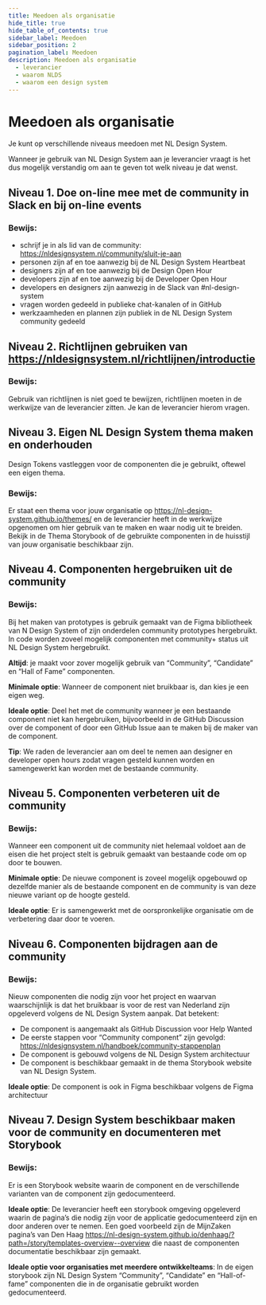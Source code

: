 ```yaml
---
title: Meedoen als organisatie
hide_title: true
hide_table_of_contents: true
sidebar_label: Meedoen
sidebar_position: 2
pagination_label: Meedoen
description: Meedoen als organisatie
  - leverancier
  - waarom NLDS
  - waarom een design system
---
```


# Meedoen als organisatie

Je kunt op verschillende niveaus meedoen met NL Design System.

Wanneer je gebruik van NL Design System aan je leverancier vraagt is het dus mogelijk verstandig om aan te geven tot welk niveau je dat wenst.

## Niveau 1. Doe on-line mee met de community in Slack en bij on-line events

### Bewijs:

- schrijf je in als lid van de community: https://nldesignsystem.nl/community/sluit-je-aan
- personen zijn af en toe aanwezig bij de NL Design System Heartbeat
- designers zijn af en toe aanwezig bij de Design Open Hour
- developers zijn af en toe aanwezig bij de Developer Open Hour
- developers en designers zijn aanwezig in de Slack van #nl-design-system
- vragen worden gedeeld in publieke chat-kanalen of in GitHub
- werkzaamheden en plannen zijn publiek in de NL Design System community gedeeld

## Niveau 2. Richtlijnen gebruiken van https://nldesignsystem.nl/richtlijnen/introductie

### Bewijs:

Gebruik van richtlijnen is niet goed te bewijzen, richtlijnen moeten in de werkwijze van de leverancier zitten. Je kan de leverancier hierom vragen.

## Niveau 3. Eigen NL Design System thema maken en onderhouden

Design Tokens vastleggen voor de componenten die je gebruikt, oftewel een eigen thema.

### Bewijs:

Er staat een thema voor jouw organisatie op https://nl-design-system.github.io/themes/ en de leverancier heeft in de werkwijze opgenomen om hier gebruik van te maken en waar nodig uit te breiden.
Bekijk in de Thema Storybook of de gebruikte componenten in de huisstijl van jouw organisatie beschikbaar zijn.

## Niveau 4. Componenten hergebruiken uit de community

### Bewijs:

Bij het maken van prototypes is gebruik gemaakt van de Figma bibliotheek van N Design System of zijn onderdelen community prototypes hergebruikt. In code worden zoveel mogelijk componenten met community+ status uit NL Design System hergebruikt.

**Altijd**: je maakt voor zover mogelijk gebruik van “Community”, “Candidate” en “Hall of Fame” componenten.

**Minimale optie**: Wanneer de component niet bruikbaar is, dan kies je een eigen weg.

**Ideale optie**: Deel het met de community wanneer je een bestaande component niet kan hergebruiken, bijvoorbeeld in de GitHub Discussion over de component of door een GitHub Issue aan te maken bij de maker van de component.

**Tip**: We raden de leverancier aan om deel te nemen aan designer en developer open hours zodat vragen gesteld kunnen worden en samengewerkt kan worden met de bestaande community.

## Niveau 5. Componenten verbeteren uit de community

### Bewijs:

Wanneer een component uit de community niet helemaal voldoet aan de eisen die het project stelt is gebruik gemaakt van bestaande code om op door te bouwen.

**Minimale optie**: De nieuwe component is zoveel mogelijk opgebouwd op dezelfde manier als de bestaande component en de community is van deze nieuwe variant op de hoogte gesteld.

**Ideale optie**: Er is samengewerkt met de oorspronkelijke organisatie om de verbetering daar door te voeren.

## Niveau 6. Componenten bijdragen aan de community

### Bewijs:

Nieuw componenten die nodig zijn voor het project en waarvan waarschijnlijk is dat het bruikbaar is voor de rest van Nederland zijn opgeleverd volgens de NL Design System aanpak. Dat betekent:

- De component is aangemaakt als GitHub Discussion voor Help Wanted
- De eerste stappen voor “Community component” zijn gevolgd: https://nldesignsystem.nl/handboek/community-stappenplan
- De component is gebouwd volgens de NL Design System architectuur
- De component is beschikbaar gemaakt in de thema Storybook website van NL Design System.

**Ideale optie**: De component is ook in Figma beschikbaar volgens de Figma architectuur

## Niveau 7. Design System beschikbaar maken voor de community en documenteren met Storybook

### Bewijs:

Er is een Storybook website waarin de component en de verschillende varianten van de component zijn gedocumenteerd.

**Ideale optie**: De leverancier heeft een storybook omgeving opgeleverd waarin de pagina’s die nodig zijn voor de applicatie gedocumenteerd zijn en door anderen over te nemen. Een goed voorbeeld zijn de MijnZaken pagina’s van Den Haag https://nl-design-system.github.io/denhaag/?path=/story/templates-overview--overview die naast de componenten documentatie beschikbaar zijn gemaakt.

**Ideale optie voor organisaties met meerdere ontwikkelteams**: In de eigen storybook zijn NL Design System “Community”, “Candidate” en “Hall-of-fame” componenten die in de organisatie gebruikt worden gedocumenteerd.
